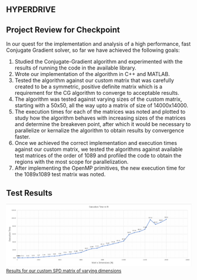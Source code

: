 ## HYPERDRIVE

## Project Review for Checkpoint
In our quest for the implementation and analysis of a high performance, fast Conjugate Gradient solver, so far we have achieved the following goals:
1. Studied the Conjugate-Gradient algorithm and experimented with the results of running the code in the available library.
2. Wrote our implementation of the algorithm in C++ and MATLAB.
3. Tested the algorithm against our custom matrix that was carefully created to be a symmetric, positive definite matrix which is a requirement for the CG algorithm to converge to acceptable results.
4. The algorithm was tested against varying sizes of the custom matrix, starting with a 50x50, all the way upto a matrix of size of 14000x14000.
5. The execution times for each of the matrices was noted and plotted to study how the algorithm behaves with increasing sizes of the matrices and determine the breakeven point, after which it would be necessary to parallelize or kernalize the algorithm to obtain results by convergence faster.
5. Once we achieved the correct implementation and execution times against our custom matrix, we tested the algorithms against available test matrices of the order of 1089 and profiled the code to obtain the regions with the most scope for parallelization.
6. After implementing the OpenMP primitives, the new execution time for the 1089x1089 test matrix was noted.

## Test Results
![Results for our custom SPD matrix of varying dimensions](images/executiontimevsN.png)
<small><a href="https://millenniumfalcon418.github.io/hyperdrive/executiontimevsN">Results for our custom SPD matrix of varying dimensions</a></small>

## 
